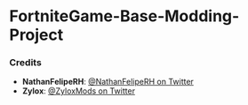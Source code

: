 # FortniteGame-Base-Modding-Project


### Credits
- **NathanFelipeRH**: [@NathanFelipeRH on Twitter](https://twitter.com/NathanFelipeRH) 
- **Zylox**: [@ZyloxMods on Twitter](https://twitter.com/ZyloxMods) 
